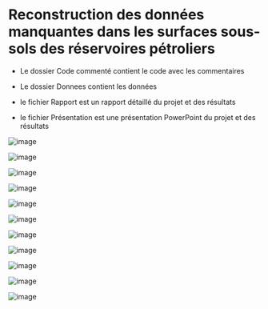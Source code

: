 # Reconstruction des données manquantes dans les surfaces sous-sols des réservoires pétroliers

* Le dossier Code commenté contient le code avec les commentaires 

* Le dossier Donnees contient les données

* le fichier Rapport est un rapport détaillé du projet et des résultats

* le fichier Présentation est une présentation PowerPoint du projet et des résultats

![image](https://user-images.githubusercontent.com/61042712/161515603-e6b806ac-c596-4536-9bac-743ebd1eaf00.png)

![image](https://user-images.githubusercontent.com/61042712/161515227-30a5dbad-a253-43f5-8089-208bba50c9c0.png)

![image](https://user-images.githubusercontent.com/61042712/161514206-f6f87791-5df8-49eb-aa60-1fee2fb3a528.png)

![image](https://user-images.githubusercontent.com/61042712/161514325-f1ad926f-4895-4564-b889-5406e796975b.png)

![image](https://user-images.githubusercontent.com/61042712/161514388-e42cf485-2a44-410d-b349-d7144cf8be3f.png)

![image](https://user-images.githubusercontent.com/61042712/161514436-9ae0fe6e-4c2b-44e1-99a1-42a90a9fe364.png)

![image](https://user-images.githubusercontent.com/61042712/161514487-76a3ea52-bf97-48b0-b528-f6068bccd32f.png)

![image](https://user-images.githubusercontent.com/61042712/161514548-20223f2a-befb-4584-85f8-6dd6e5b3267c.png)

![image](https://user-images.githubusercontent.com/61042712/161514596-2c117a02-370b-4818-a035-a546d6fa0936.png)

![image](https://user-images.githubusercontent.com/61042712/161514694-6a35383f-49f2-47d7-b67c-5f858d321e2a.png)

![image](https://user-images.githubusercontent.com/61042712/161514751-889a79f1-4ec7-44a1-ac58-d4ad6b6471cb.png)








